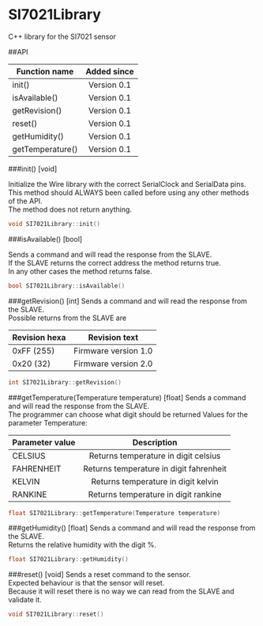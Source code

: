# SI7021Library
C++ library for the SI7021 sensor



##API

| Function name    | Added since   | 
| -------------    |:-------------:| 
| init()           | Version 0.1   |
| isAvailable()    | Version 0.1   |
| getRevision()    | Version 0.1   |
| reset()          | Version 0.1   |
| getHumidity()    | Version 0.1   |
| getTemperature() | Version 0.1   |


###init() [void]

Initialize the Wire library with the correct SerialClock and SerialData pins.  
This method should ALWAYS been called before using any other methods of the API. <br />
The method does not return anything.

```C++
void SI7021Library::init()
```

###isAvailable() [bool]

Sends a command and will read the response from the SLAVE. <br />
If the SLAVE returns the correct address the method returns true. <br />
In any other cases the method returns false.

```C++
bool SI7021Library::isAvailable()
```

###getRevision() [int]
Sends a command and will read the response from the SLAVE. <br />
Possible returns from the SLAVE are <br />

| Revision hexa    | Revision text         | 
| -------------    |:---------------------:| 
| 0xFF (255)       | Firmware version 1.0  |
| 0x20 (32)        | Firmware version 2.0  |

```C++
int SI7021Library::getRevision()
```

###getTemperature(Temperature temperature) [float]
Sends a command and will read the response from the SLAVE. <br />
The programmer can choose what digit should be returned
Values for the parameter Temperature:

| Parameter value    | Description   | 
| -------------    |:-------------:| 
| CELSIUS          | Returns temperature in digit celsius   |
| FAHRENHEIT       | Returns temperature in digit fahrenheit   |
| KELVIN           | Returns temperature in digit kelvin   |
| RANKINE          | Returns temperature in digit rankine   |

```C++
float SI7021Library::getTemperature(Temperature temperature)
```

###getHumidity() [float]
Sends a command and will read the response from the SLAVE. <br />
Returns the relative humidity with the digit %.

```C++
float SI7021Library::getHumidity()
```

###reset() [void]
Sends a reset command to the sensor. <br />
Expected behaviour is that the sensor will reset. <br />
Because it will reset there is no way we can read from the SLAVE and validate it. 

```C++
void SI7021Library::reset()
```
